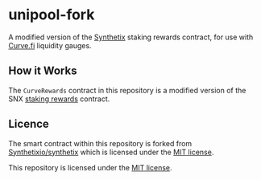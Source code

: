 # unipool-fork
A modified version of the [Synthetix](https://github.com/Synthetixio/synthetix) staking rewards contract, for use with [Curve.fi](https://github.com/curvefi) liquidity gauges.

## How it Works

The `CurveRewards` contract in this repository is a modified version of the SNX [staking rewards](https://github.com/Synthetixio/synthetix/blob/master/contracts/StakingRewards.sol) contract.



## Licence

The smart contract within this repository is forked from [Synthetixio/synthetix](https://github.com/Synthetixio/synthetix/tree/master) which is licensed under the [MIT license](https://github.com/Synthetixio/synthetix/blob/develop/LICENSE).

This repository is licensed under the [MIT license](LICENSE).
